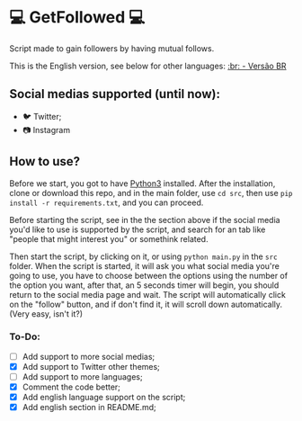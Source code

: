 # 💻 GetFollowed 💻

Script made to gain followers by having mutual follows.

This is the English version, see below for other languages:
[:br: - Versão BR](./translations/br.md)

## Social medias supported (until now):
- 🐦 Twitter;
- 📷 Instagram

## How to use?
Before we start, you got to have [Python3](https://www.python.org/downloads/) installed.
After the installation, clone or download this repo, and in the main folder, use `cd src`,
then use `pip install -r requirements.txt`, and you can proceed.

Before starting the script, see in the the section above if the social media you'd like to use is supported by the script, and search for an tab like "people that might interest you" or somethink related.

Then start the script, by clicking on it, or using `python main.py` in the `src` folder.
When the script is started, it will ask you what social media you're going to use, you have to choose between the options using the number of the option you want, after that, an 5 seconds timer will begin, you should return to the social media page and wait. The script will automatically click on the "follow" button, and if don't find it, it will scroll down automatically. (Very easy, isn't it?)

### To-Do:
- [ ] Add support to more social medias;
- [X] Add support to Twitter other themes;
- [ ] Add support to more languages;
- [X] Comment the code better;
- [X] Add english language support on the script;
- [X] Add english section in README.md;
